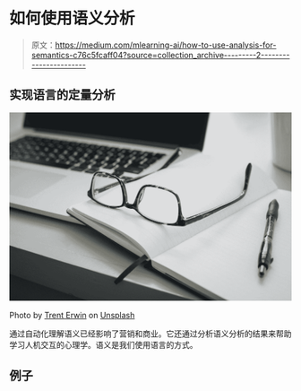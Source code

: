 # 如何使用语义分析

> 原文：<https://medium.com/mlearning-ai/how-to-use-analysis-for-semantics-c76c5fcaff04?source=collection_archive---------2----------------------->

## 实现语言的定量分析

![](img/a7cf4aa7410df30bb0052574c94a5208.png)

Photo by [Trent Erwin](https://unsplash.com/@tjerwin?utm_source=medium&utm_medium=referral) on [Unsplash](https://unsplash.com?utm_source=medium&utm_medium=referral)

通过自动化理解语义已经影响了营销和商业。它还通过分析语义分析的结果来帮助学习人机交互的心理学。语义是我们使用语言的方式。

## 例子